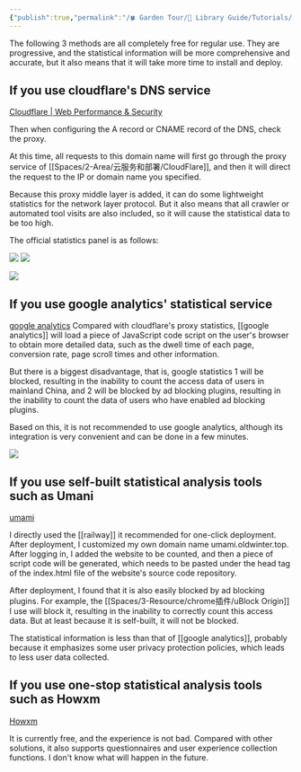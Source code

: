 ```yaml
---
{"publish":true,"permalink":"/🍀 Garden Tour/🧰 Library Guide/Tutorials/How to embed an access statistics system in this library's digital garden.md","title":"How to embed an access statistics system in this library's digital garden","created":"2022-08-23","modified":"2023-03-14","published":"2025-07-09T09:50:33.944+08:00","cssclasses":""}
---
```


The following 3 methods are all completely free for regular use. They are progressive, and the statistical information will be more comprehensive and accurate, but it also means that it will take more time to install and deploy.

## If you use cloudflare's DNS service

[Cloudflare | Web Performance & Security](https://dash.cloudflare.com/)

Then when configuring the A record or CNAME record of the DNS, check the proxy.

At this time, all requests to this domain name will first go through the proxy service of [[Spaces/2-Area/云服务和部署/CloudFlare]], and then it will direct the request to the IP or domain name you specified.

Because this proxy middle layer is added, it can do some lightweight statistics for the network layer protocol. But it also means that all crawler or automated tool visits are also included, so it will cause the statistical data to be too high.

The official statistics panel is as follows:

![](https://img2.oldwinter.top/202208232305309.png)
![](https://img2.oldwinter.top/202208232306036.png)

![](https://img2.oldwinter.top/202208232305980.png)

## If you use google analytics' statistical service

[google analytics](https://analytics.google.com/analytics/web/)
Compared with cloudflare's proxy statistics, [[google analytics]] will load a piece of JavaScript code script on the user's browser to obtain more detailed data, such as the dwell time of each page, conversion rate, page scroll times and other information.

But there is a biggest disadvantage, that is, google statistics 1 will be blocked, resulting in the inability to count the access data of users in mainland China, and 2 will be blocked by ad blocking plugins, resulting in the inability to count the data of users who have enabled ad blocking plugins.

Based on this, it is not recommended to use google analytics, although its integration is very convenient and can be done in a few minutes.

![](https://img2.oldwinter.top/202208232313158.png)

## If you use self-built statistical analysis tools such as Umani

[umami](https://umami.is/)

I directly used the [[railway]] it recommended for one-click deployment. After deployment, I customized my own domain name umami.oldwinter.top. After logging in, I added the website to be counted, and then a piece of script code will be generated, which needs to be pasted under the head tag of the index.html file of the website's source code repository.

After deployment, I found that it is also easily blocked by ad blocking plugins. For example, the [[Spaces/3-Resource/chrome插件/uBlock Origin]] I use will block it, resulting in the inability to correctly count this access data. But at least because it is self-built, it will not be blocked.

The statistical information is less than that of [[google analytics]], probably because it emphasizes some user privacy protection policies, which leads to less user data collected.

## If you use one-stop statistical analysis tools such as Howxm

[Howxm](https://app.howxm.com/)

It is currently free, and the experience is not bad. Compared with other solutions, it also supports questionnaires and user experience collection functions. I don't know what will happen in the future. 